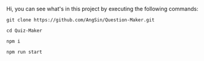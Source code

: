 Hi, you can see what's in this project by executing the following commands:

    git clone https://github.com/AngSin/Question-Maker.git
    
    cd Quiz-Maker
    
    npm i
    
    npm run start

